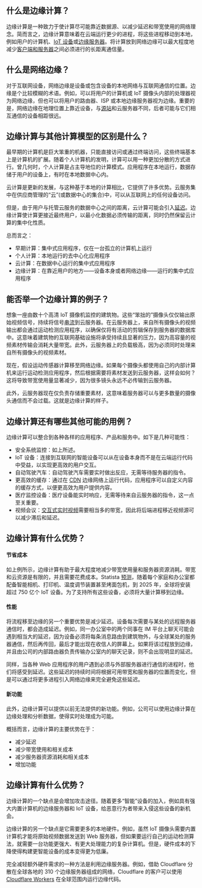 ## 什么是边缘计算？

边缘计算是一种致力于使计算尽可能靠近数据源、以减少延迟和带宽使用的网络理念。简而言之，边缘计算意味着在云端运行更少的进程，将这些进程移动到本地，例如用户的计算机、[IoT 设备](https://www.cloudflare-cn.com/learning/cloud/what-is-the-cloud/)或[边缘服务器](https://www.cloudflare-cn.com/learning/ddos/glossary/internet-of-things-iot/)。将计算放到网络边缘可以最大程度地减少[客户端和服务器](https://www.cloudflare-cn.com/learning/serverless/glossary/client-side-vs-server-side/)之间必须进行的长距离通信量。

## 什么是网络边缘？

对于互联网设备，网络边缘是设备或包含设备的本地网络与互联网通信的位置。边缘是个比较模糊的术语。例如，可以将用户的计算机或 IoT 摄像头内部的处理器视为网络边缘，但也可以将用户的路由器、ISP 或本地边缘服务器视为边缘。重要的是，网络边缘在地理位置上靠近设备，与[源站](https://www.cloudflare-cn.com/learning/cdn/glossary/origin-server/)和云服务器不同，后者可能与它们相互通信的设备相距很远。

## 边缘计算与其他计算模型的区别是什么？

最早期的计算机是巨大笨重的机器，只能直接访问或通过终端访问，这些终端基本上是计算机的扩展。随着个人计算机的发明，计算可以用一种更加分散的方式进行。曾几何时，个人计算是占主导地位的计算模式。应用程序在本地运行，数据存储于用户的设备上，有时在本地数据中心内。

云计算是更新的发展，与这种基于本地的计算相比，它提供了许多优势。云服务集中在供应商管理的“云”(或数据中心的集合)中，可以从互联网上的任何设备访问。

但是，由于用户与托管云服务的数据中心之间的距离，云计算可能会引入[延迟](https://www.cloudflare-cn.com/learning/performance/glossary/what-is-latency/)。边缘计算使计算更接近最终用户，以最小化数据必须传输的距离，同时仍然保留云计算的集中化性质。

总而言之：

- 早期计算：集中式应用程序，仅在一台孤立的计算机上运行
- 个人计算：本地运行的去中心化应用程序
- 云计算：在数据中心运行的集中式应用程序
- 边缘计算：在靠近用户的地方——设备本身或者网络边缘——运行的集中式应用程序

## 能否举一个边缘计算的例子？

想象一座由数十个高清 IoT 摄像机监控的建筑物。这些“笨拙的”摄像头仅仅输出原始视频信号，持续将信号[串流](https://www.cloudflare-cn.com/learning/video/what-is-streaming/)到云服务器。在云服务器上，来自所有摄像头的视频输出都会通过运动检测应用程序，以确保仅将有活动的剪辑保存到服务器的数据库中。这意味着建筑物的互联网基础设施将承受持续且显著的压力，因为高容量的视频素材传输会消耗大量带宽。此外，云服务器上的负载极高，因为必须同时处理来自所有摄像头的视频素材。

现在，假设运动传感器计算移至网络边缘。如果每个摄像头都使用自己的内部计算机来运行运动检测应用程序，然后根据需要将素材发送到云服务器，这样会如何？这将导致带宽使用量显著减少，因为很多镜头永远不必传输到云服务器。

此外，云服务器现在仅负责存储重要素材，这意味着服务器可以与更多数量的摄像头通信而不会过载。这就是边缘计算的样子。

## 边缘计算还有哪些其他可能的用例？

边缘计算可以整合到各种各样的应用程序、产品和服务中。如下是几种可能性：

- 安全系统监控：如上所述。
- IoT 设备：连接到互联网的智能设备可以从在设备本身而不是在云端运行代码中受益，以实现更高效的用户交互。
- 自动驾驶汽车：自动驾驶汽车需要实时做出反应，无需等待服务器的指令。
- 更高效的缓存：通过在 [CDN](https://www.cloudflare-cn.com/learning/cdn/what-is-a-cdn/) 边缘网络上运行代码，应用程序可以自定义内容的缓存方式，以便更高效为用户提供内容。
- 医疗监控设备：医疗设备能实时响应，无需等待来自云服务器的指令，这一点至关重要。
- 视频会议：[交互式实时视频](https://www.cloudflare.com/zh-cn/developer-platform/solutions/live-streaming/)需要相当多的带宽，因此将后端进程移近视频源可以减少滞后和延迟。

## 边缘计算有什么优势？

#### 节省成本

如上例所示，边缘计算有助于最大程度地减少带宽使用量和服务器资源消耗。带宽和云资源是有限的，并且需要花费成本。Statista [预测](https://www.statista.com/statistics/471264/iot-number-of-connected-devices-worldwide/)，随着每个家庭和办公室都配备智能相机、打印机、温度调节装置甚至烤面包机，到 2025 年，全球将安装超过 750 亿个 IoT 设备。为了支持所有这些设备，必须将大量计算移到边缘。

#### 性能

将流程移至边缘的另一个重要优势是减少延迟。设备每次需要与某处的远程服务器通信时，都会造成延迟。例如，同一办公室中的两个同事在 IM 平台上聊天可能会遇到相当大的延迟，因为设备必须将每条消息路由到建筑物外，与全球某处的服务器通信，然后再传回，最后才能出现在收信人的屏幕上。如果将该过程放到边缘，并且由公司的内部路由器负责传输办公室内的聊天记录，则不会出现明显的延迟。

同样，当各种 Web 应用程序的用户遇到必须与外部服务器进行通信的进程时，他们将感受到延迟。这些延迟的持续时间将根据可用带宽和服务器的位置而变化，但是可以通过将更多进程引入网络边缘来完全避免这些延迟。

#### 新功能

此外，边缘计算可以提供以前无法提供的新功能。例如，公司可以使用边缘计算在边缘处理和分析数据，使得实时处理成为可能。

概括而言，边缘计算的主要优势在于：

- 减少延迟
- 减少带宽使用和相关成本
- 减少服务器资源消耗和相关成本
- 增加功能

## 边缘计算有什么优势？

边缘计算的一个缺点是会增加攻击途径。随着更多“智能”设备的加入，例如具有强大内置计算机的边缘服务器和 IoT 设备，给恶意行为者带来入侵这些设备的新机会。

边缘计算的另一个缺点是它需要更多的本地硬件。例如，虽然 IoT 摄像头需要内置计算机才能将原始视频数据发送到 Web 服务器，但如果要运行自己的运动检测算法，就需要一台功能更强大、有更大处理能力的复杂计算机。但是，硬件成本的下降使得构建更智能设备的成本变得更为低廉。

完全减轻额外硬件需求的一种方法是利用边缘服务器。例如，借助 Cloudflare 分散在全球各地的 310 个边缘服务器组成的网络，Cloudflare 的客户可以使用 [Cloudflare Workers](https://www.cloudflare-cn.com/products/cloudflare-workers/) 在全球范围内运行边缘代码。